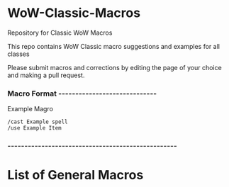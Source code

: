 # WoW-Classic-Macros
Repository for Classic WoW Macros 

This repo contains WoW Classic macro suggestions and examples for all classes

Please submit macros and corrections by editing the page of your choice and making a pull request.

### Macro Format -----------------------------
Example Magro
```
/cast Example spell
/use Example Item
```
### --------------------------------------------------


# List of General Macros
